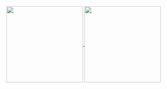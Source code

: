 <a href="https://github.com/harnash/harnash">
  <img height=200 align="center" src="https://github-readme-stats.vercel.app/api?username=harnash" />
</a>
<a href="https://github.com/harnash/harnash">
  <img height=200 align="center" src="https://github-readme-stats.vercel.app/api/top-langs?username=harnash&layout=compact&langs_count=8&card_width=320" />
</a>
